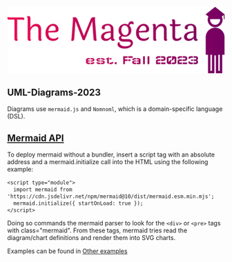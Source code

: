 ![Logo](https://github.com/Echimara/UML-Diagrams-2023/blob/main/the-magenta-high-resolution-logo-transparent.png)

## UML-Diagrams-2023
Diagrams use `mermaid.js` and `Nomnoml`, which is a domain-specific language (DSL).

 ## [Mermaid API](https://mermaid.js.org/config/setup/README.html)
To deploy mermaid without a bundler, insert a script tag with an absolute address and a mermaid.initialize call into the HTML using the following example:
```
<script type="module">
  import mermaid from 'https://cdn.jsdelivr.net/npm/mermaid@10/dist/mermaid.esm.min.mjs';
  mermaid.initialize({ startOnLoad: true });
</script>
```
Doing so commands the mermaid parser to look for the `<div>` or `<pre>` tags with class="mermaid". From these tags, mermaid tries read the diagram/chart definitions and render them into SVG charts.

Examples can be found in [Other examples](https://mermaid.js.org/syntax/examples.html)
